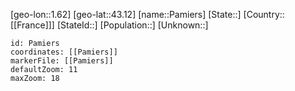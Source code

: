 ﻿---
location: [43.12,1.62]
mapzoom: [7,12] 
mapmarker: city 
type: City
tags:
- geo/City


SpocWebEntityId: 33229
isDeleted: false
confidential: public

---
[geo-lon::1.62]
[geo-lat::43.12]
[name::Pamiers]
[State::]
[Country::[[France]]]
[StateId::]
[Population::]
[Unknown::]


```leaflet
id: Pamiers
coordinates: [[Pamiers]]
markerFile: [[Pamiers]]
defaultZoom: 11 
maxZoom: 18
```
